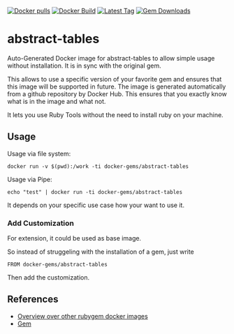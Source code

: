 [![Docker pulls](https://img.shields.io/docker/pulls/rubygem/abstract-tables.svg)](https://hub.docker.com/r/rubygem/abstract-tables/)
[![Docker Build](https://img.shields.io/docker/automated/rubygem/abstract-tables.svg)](https://hub.docker.com/r/rubygem/abstract-tables/)
[![Latest Tag](https://img.shields.io/github/tag/docker-rubygem/abstract-tables.svg)](https://hub.docker.com/r/rubygem/abstract-tables/)
[![Gem Downloads](https://img.shields.io/gem/dt/abstract-tables.svg)](https://rubygems.org/gems/abstract-tables/)
# abstract-tables

Auto-Generated Docker image for abstract-tables to allow simple usage without installation.
It is in sync with the original gem.

This allows to use a specific version of your favorite gem and ensures that this image will be supported in future.
The image is generated automatically from a github repository by Docker Hub.
This ensures that you exactly know what is in the image and what not.

It lets you use Ruby Tools without the need to install ruby on your machine.

## Usage

Usage via file system:

`docker run -v $(pwd):/work -ti docker-gems/abstract-tables`

Usage via Pipe:

`echo "test" | docker run -ti docker-gems/abstract-tables`

It depends on your specific use case how your want to use it.

### Add Customization

For extension, it could be used as base image.

So instead of struggeling with the installation of a gem, just write

`FROM docker-gems/abstract-tables`

Then add the customization.

## References

 - [Overview over other rubygem docker images](https://github.com/thinkbot/docker-rubygem)
 - [Gem](https://rubygems.org/gems/abstract-tables/)
